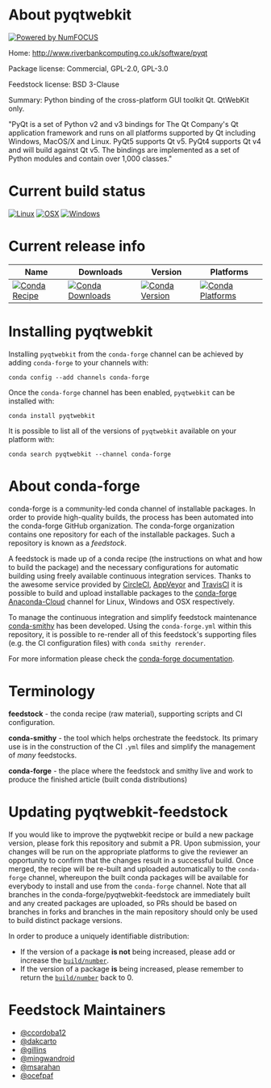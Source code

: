 About pyqtwebkit
================

[![Powered by NumFOCUS](https://img.shields.io/badge/powered%20by-NumFOCUS-orange.svg?style=flat&colorA=E1523D&colorB=007D8A)](http://numfocus.org)

Home: http://www.riverbankcomputing.co.uk/software/pyqt

Package license: Commercial, GPL-2.0, GPL-3.0

Feedstock license: BSD 3-Clause

Summary: Python binding of the cross-platform GUI toolkit Qt. QtWebKit only.

"PyQt is a set of Python v2 and v3 bindings for The Qt Company's Qt
application framework and runs on all platforms supported by Qt including
Windows, MacOS/X and Linux. PyQt5 supports Qt v5. PyQt4 supports Qt v4 and
will build against Qt v5. The bindings are implemented as a set of Python
modules and contain over 1,000 classes."


Current build status
====================

[![Linux](https://img.shields.io/circleci/project/github/conda-forge/pyqtwebkit-feedstock/master.svg?label=Linux)](https://circleci.com/gh/conda-forge/pyqtwebkit-feedstock)
[![OSX](https://img.shields.io/travis/conda-forge/pyqtwebkit-feedstock/master.svg?label=macOS)](https://travis-ci.org/conda-forge/pyqtwebkit-feedstock)
[![Windows](https://img.shields.io/appveyor/ci/conda-forge/pyqtwebkit-feedstock/master.svg?label=Windows)](https://ci.appveyor.com/project/conda-forge/pyqtwebkit-feedstock/branch/master)

Current release info
====================

| Name | Downloads | Version | Platforms |
| --- | --- | --- | --- |
| [![Conda Recipe](https://img.shields.io/badge/recipe-pyqtwebkit-green.svg)](https://anaconda.org/conda-forge/pyqtwebkit) | [![Conda Downloads](https://img.shields.io/conda/dn/conda-forge/pyqtwebkit.svg)](https://anaconda.org/conda-forge/pyqtwebkit) | [![Conda Version](https://img.shields.io/conda/vn/conda-forge/pyqtwebkit.svg)](https://anaconda.org/conda-forge/pyqtwebkit) | [![Conda Platforms](https://img.shields.io/conda/pn/conda-forge/pyqtwebkit.svg)](https://anaconda.org/conda-forge/pyqtwebkit) |

Installing pyqtwebkit
=====================

Installing `pyqtwebkit` from the `conda-forge` channel can be achieved by adding `conda-forge` to your channels with:

```
conda config --add channels conda-forge
```

Once the `conda-forge` channel has been enabled, `pyqtwebkit` can be installed with:

```
conda install pyqtwebkit
```

It is possible to list all of the versions of `pyqtwebkit` available on your platform with:

```
conda search pyqtwebkit --channel conda-forge
```


About conda-forge
=================

conda-forge is a community-led conda channel of installable packages.
In order to provide high-quality builds, the process has been automated into the
conda-forge GitHub organization. The conda-forge organization contains one repository
for each of the installable packages. Such a repository is known as a *feedstock*.

A feedstock is made up of a conda recipe (the instructions on what and how to build
the package) and the necessary configurations for automatic building using freely
available continuous integration services. Thanks to the awesome service provided by
[CircleCI](https://circleci.com/), [AppVeyor](https://www.appveyor.com/)
and [TravisCI](https://travis-ci.org/) it is possible to build and upload installable
packages to the [conda-forge](https://anaconda.org/conda-forge)
[Anaconda-Cloud](https://anaconda.org/) channel for Linux, Windows and OSX respectively.

To manage the continuous integration and simplify feedstock maintenance
[conda-smithy](https://github.com/conda-forge/conda-smithy) has been developed.
Using the ``conda-forge.yml`` within this repository, it is possible to re-render all of
this feedstock's supporting files (e.g. the CI configuration files) with ``conda smithy rerender``.

For more information please check the [conda-forge documentation](https://conda-forge.org/docs/).

Terminology
===========

**feedstock** - the conda recipe (raw material), supporting scripts and CI configuration.

**conda-smithy** - the tool which helps orchestrate the feedstock.
                   Its primary use is in the construction of the CI ``.yml`` files
                   and simplify the management of *many* feedstocks.

**conda-forge** - the place where the feedstock and smithy live and work to
                  produce the finished article (built conda distributions)


Updating pyqtwebkit-feedstock
=============================

If you would like to improve the pyqtwebkit recipe or build a new
package version, please fork this repository and submit a PR. Upon submission,
your changes will be run on the appropriate platforms to give the reviewer an
opportunity to confirm that the changes result in a successful build. Once
merged, the recipe will be re-built and uploaded automatically to the
`conda-forge` channel, whereupon the built conda packages will be available for
everybody to install and use from the `conda-forge` channel.
Note that all branches in the conda-forge/pyqtwebkit-feedstock are
immediately built and any created packages are uploaded, so PRs should be based
on branches in forks and branches in the main repository should only be used to
build distinct package versions.

In order to produce a uniquely identifiable distribution:
 * If the version of a package **is not** being increased, please add or increase
   the [``build/number``](https://conda.io/docs/user-guide/tasks/build-packages/define-metadata.html#build-number-and-string).
 * If the version of a package **is** being increased, please remember to return
   the [``build/number``](https://conda.io/docs/user-guide/tasks/build-packages/define-metadata.html#build-number-and-string)
   back to 0.

Feedstock Maintainers
=====================

* [@ccordoba12](https://github.com/ccordoba12/)
* [@dakcarto](https://github.com/dakcarto/)
* [@gillins](https://github.com/gillins/)
* [@mingwandroid](https://github.com/mingwandroid/)
* [@msarahan](https://github.com/msarahan/)
* [@ocefpaf](https://github.com/ocefpaf/)

